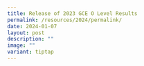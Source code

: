 ```yaml
---
title: Release of 2023 GCE O Level Results
permalink: /resources/2024/permalink/
date: 2024-01-07
layout: post
description: ""
image: ""
variant: tiptap
---
```

